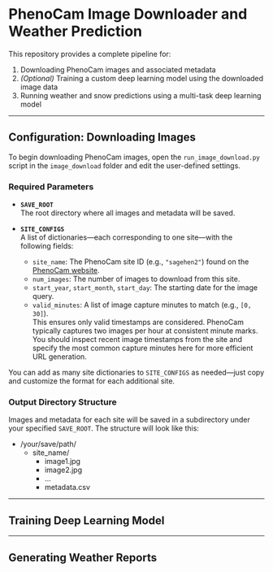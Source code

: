 # PhenoCam Image Downloader and Weather Prediction

This repository provides a complete pipeline for:

1. Downloading PhenoCam images and associated metadata  
2. *(Optional)* Training a custom deep learning model using the downloaded image data  
3. Running weather and snow predictions using a multi-task deep learning model  

---

## Configuration: Downloading Images

To begin downloading PhenoCam images, open the `run_image_download.py` script in the `image_download` folder and edit the user-defined settings.

### Required Parameters

- **`SAVE_ROOT`**  
  The root directory where all images and metadata will be saved.

- **`SITE_CONFIGS`**  
  A list of dictionaries—each corresponding to one site—with the following fields:

  - `site_name`: The PhenoCam site ID (e.g., `"sagehen2"`) found on the [PhenoCam website](https://phenocam.nau.edu/webcam/).
  - `num_images`: The number of images to download from this site.
  - `start_year`, `start_month`, `start_day`: The starting date for the image query.
  - `valid_minutes`: A list of image capture minutes to match (e.g., `[0, 30]`).  
    This ensures only valid timestamps are considered. PhenoCam typically captures two images per hour at consistent minute marks. You should inspect recent image timestamps from the site and specify the most common capture minutes here for more efficient URL generation.

You can add as many site dictionaries to `SITE_CONFIGS` as needed—just copy and customize the format for each additional site.

### Output Directory Structure

Images and metadata for each site will be saved in a subdirectory under your specified `SAVE_ROOT`. The structure will look like this:

- /your/save/path/
  - site_name/
    - image1.jpg
    - image2.jpg
    - ...
    - metadata.csv

---

## Training Deep Learning Model


---
## Generating Weather Reports
